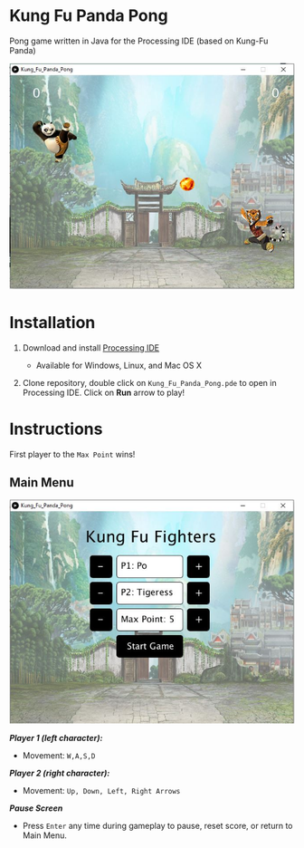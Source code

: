 # Kung Fu Panda Pong 
Pong game written in Java for the Processing IDE (based on Kung-Fu Panda)

![GameScreen](https://github.com/Cabralcm/KungFuPandaPong/blob/master/Misc/game_screen.JPG)


# Installation

1) Download and install [Processing IDE](https://processing.org/download/)
   - Available for Windows, Linux, and Mac OS X

2) Clone repository, double click on ```Kung_Fu_Panda_Pong.pde``` to open in Processing IDE.  Click on **Run** arrow to play! 

# Instructions

First player to the ```Max Point``` wins! 

## Main Menu
![TitleScreen](https://github.com/Cabralcm/KungFuPandaPong/blob/master/Misc/title_screen.JPG)

***Player 1 (left character):***
   - Movement: ``` W,A,S,D ```

***Player 2 (right character):***
   - Movement: ```Up, Down, Left, Right Arrows```

***Pause Screen***
   - Press ```Enter``` any time during gameplay to pause, reset score, or return to Main Menu.
